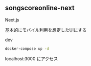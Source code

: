 ## songscoreonline-next

Next.js

基本的にモバイル利用を想定したUIにする

dev
```bash
docker-compose up -d
```
localhost:3000 にアクセス
